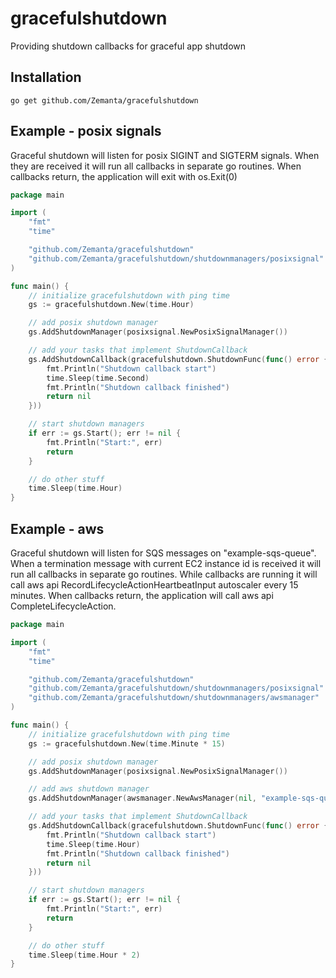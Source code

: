 # gracefulshutdown

Providing shutdown callbacks for graceful app shutdown

## Installation

```
go get github.com/Zemanta/gracefulshutdown
```

## Example - posix signals

Graceful shutdown will listen for posix SIGINT and SIGTERM signals. When they are received it will run all callbacks in separate go routines. When callbacks return, the application will exit with os.Exit(0)

```go
package main

import (
	"fmt"
	"time"

	"github.com/Zemanta/gracefulshutdown"
	"github.com/Zemanta/gracefulshutdown/shutdownmanagers/posixsignal"
)

func main() {
	// initialize gracefulshutdown with ping time
	gs := gracefulshutdown.New(time.Hour)

	// add posix shutdown manager
	gs.AddShutdownManager(posixsignal.NewPosixSignalManager())

	// add your tasks that implement ShutdownCallback
	gs.AddShutdownCallback(gracefulshutdown.ShutdownFunc(func() error {
		fmt.Println("Shutdown callback start")
		time.Sleep(time.Second)
		fmt.Println("Shutdown callback finished")
		return nil
	}))

	// start shutdown managers
	if err := gs.Start(); err != nil {
		fmt.Println("Start:", err)
		return
	}

	// do other stuff
	time.Sleep(time.Hour)
}
```

## Example - aws

Graceful shutdown will listen for SQS messages on "example-sqs-queue". When a termination message with current EC2 instance id is received it will run all callbacks in separate go routines. While callbacks are running it will call aws api RecordLifecycleActionHeartbeatInput autoscaler every 15 minutes. When callbacks return, the application will call aws api CompleteLifecycleAction.

```go
package main

import (
	"fmt"
	"time"

	"github.com/Zemanta/gracefulshutdown"
	"github.com/Zemanta/gracefulshutdown/shutdownmanagers/posixsignal"
	"github.com/Zemanta/gracefulshutdown/shutdownmanagers/awsmanager"
)

func main() {
	// initialize gracefulshutdown with ping time
	gs := gracefulshutdown.New(time.Minute * 15)

	// add posix shutdown manager
	gs.AddShutdownManager(posixsignal.NewPosixSignalManager())

	// add aws shutdown manager
	gs.AddShutdownManager(awsmanager.NewAwsManager(nil, "example-sqs-queue", "example-lifecycle-hook-name"))

	// add your tasks that implement ShutdownCallback
	gs.AddShutdownCallback(gracefulshutdown.ShutdownFunc(func() error {
		fmt.Println("Shutdown callback start")
		time.Sleep(time.Hour)
		fmt.Println("Shutdown callback finished")
		return nil
	}))

	// start shutdown managers
	if err := gs.Start(); err != nil {
		fmt.Println("Start:", err)
		return
	}

	// do other stuff
	time.Sleep(time.Hour * 2)
}
```
